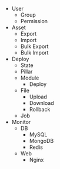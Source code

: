 - User
    - Group
    - Permission
- Asset
    - Export
    - Import
    - Bulk Export
    - Bulk Import
- Deploy
    - State
    - Pillar
    - Module
        - Deploy
    - File
        - Upload
        - Download
        - Rollback
    - Job
- Monitor
    - DB
        - MySQL
        - MongoDB
        - Redis
    - Web
        - Nginx
        
